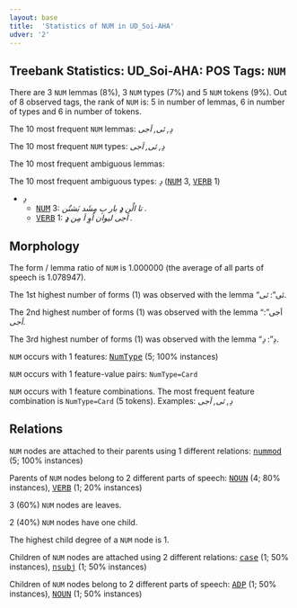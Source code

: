 ```yaml
---
layout: base
title:  'Statistics of NUM in UD_Soi-AHA'
udver: '2'
---
```


## Treebank Statistics: UD_Soi-AHA: POS Tags: `NUM`

There are 3 `NUM` lemmas (8%), 3 `NUM` types (7%) and 5 `NUM` tokens (9%).
Out of 8 observed tags, the rank of `NUM` is: 5 in number of lemmas, 6 in number of types and 6 in number of tokens.

The 10 most frequent `NUM` lemmas: <em>دِ, ئی, اَجی</em>

The 10 most frequent `NUM` types:  <em>دِ, ئی, اَجی</em>

The 10 most frequent ambiguous lemmas: 

The 10 most frequent ambiguous types:  <em>دِ</em> (<tt><a href="soj_aha-pos-NUM.html">NUM</a></tt> 3, <tt><a href="soj_aha-pos-VERB.html">VERB</a></tt> 1)


* <em>دِ</em>
  * <tt><a href="soj_aha-pos-NUM.html">NUM</a></tt> 3: <em>تا الُن <b>دِ</b> بار بِ مِشَد بَشتُن .</em>
  * <tt><a href="soj_aha-pos-VERB.html">VERB</a></tt> 1: <em>اَجی لیوان اُوِ اَ مِن <b>دِ</b> .</em>

## Morphology

The form / lemma ratio of `NUM` is 1.000000 (the average of all parts of speech is 1.078947).

The 1st highest number of forms (1) was observed with the lemma “ئی”: <em>ئی</em>.

The 2nd highest number of forms (1) was observed with the lemma “اَجی”: <em>اَجی</em>.

The 3rd highest number of forms (1) was observed with the lemma “دِ”: <em>دِ</em>.

`NUM` occurs with 1 features: <tt><a href="soj_aha-feat-NumType.html">NumType</a></tt> (5; 100% instances)

`NUM` occurs with 1 feature-value pairs: `NumType=Card`

`NUM` occurs with 1 feature combinations.
The most frequent feature combination is `NumType=Card` (5 tokens).
Examples: <em>دِ, ئی, اَجی</em>


## Relations

`NUM` nodes are attached to their parents using 1 different relations: <tt><a href="soj_aha-dep-nummod.html">nummod</a></tt> (5; 100% instances)

Parents of `NUM` nodes belong to 2 different parts of speech: <tt><a href="soj_aha-pos-NOUN.html">NOUN</a></tt> (4; 80% instances), <tt><a href="soj_aha-pos-VERB.html">VERB</a></tt> (1; 20% instances)

3 (60%) `NUM` nodes are leaves.

2 (40%) `NUM` nodes have one child.

The highest child degree of a `NUM` node is 1.

Children of `NUM` nodes are attached using 2 different relations: <tt><a href="soj_aha-dep-case.html">case</a></tt> (1; 50% instances), <tt><a href="soj_aha-dep-nsubj.html">nsubj</a></tt> (1; 50% instances)

Children of `NUM` nodes belong to 2 different parts of speech: <tt><a href="soj_aha-pos-ADP.html">ADP</a></tt> (1; 50% instances), <tt><a href="soj_aha-pos-NOUN.html">NOUN</a></tt> (1; 50% instances)

